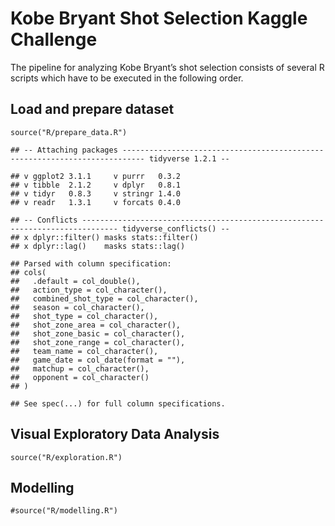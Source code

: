 Kobe Bryant Shot Selection Kaggle Challenge
===========================================

The pipeline for analyzing Kobe Bryant’s shot selection consists of
several R scripts which have to be executed in the following order.

Load and prepare dataset
------------------------

    source("R/prepare_data.R")

    ## -- Attaching packages --------------------------------------------------------------------------- tidyverse 1.2.1 --

    ## v ggplot2 3.1.1     v purrr   0.3.2
    ## v tibble  2.1.2     v dplyr   0.8.1
    ## v tidyr   0.8.3     v stringr 1.4.0
    ## v readr   1.3.1     v forcats 0.4.0

    ## -- Conflicts ------------------------------------------------------------------------------ tidyverse_conflicts() --
    ## x dplyr::filter() masks stats::filter()
    ## x dplyr::lag()    masks stats::lag()

    ## Parsed with column specification:
    ## cols(
    ##   .default = col_double(),
    ##   action_type = col_character(),
    ##   combined_shot_type = col_character(),
    ##   season = col_character(),
    ##   shot_type = col_character(),
    ##   shot_zone_area = col_character(),
    ##   shot_zone_basic = col_character(),
    ##   shot_zone_range = col_character(),
    ##   team_name = col_character(),
    ##   game_date = col_date(format = ""),
    ##   matchup = col_character(),
    ##   opponent = col_character()
    ## )

    ## See spec(...) for full column specifications.

Visual Exploratory Data Analysis
--------------------------------

    source("R/exploration.R")

Modelling
---------

    #source("R/modelling.R")
